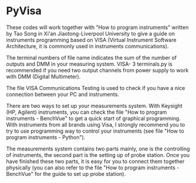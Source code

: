 # PyVisa
These codes will work together with "How to program instruments" written by Tao Song in Xi'an Jiaotong-Liverpool University to give a guide on instruments programming based on VISA (Virtual Instrument Software Architecture, it is commonly used in instruments communications).

The terminal numbers of file name indicates the sum of the number of outputs and DMM in your measuring system. VISA- 3 terminals.py is recommended if you need two output channels from power supply to work with DMM (Digital Multimeter).

The file VISA Communications Testing is used to check if you have a nice connection between your PC and instruments. 

There are two ways to set up your measurements system. With Keysight (HP, Agilent) instruments, you can check the file "How to program instruments - BenchVue" to get a quick start of graphical programming. With instruments from all brands using Visa, I strongly recommend you to try to use programming way to control your instruments (see file "How to program instruments - Python"). 

The measurements system contains two parts mainly, one is the controlling of instruments, the second part is the setting up of probe station. Once you have finished these two parts, it is easy for you to connect them together physically (you can also refer to the file "How to program instruments - BenchVue" for the guide to set up probe station).
